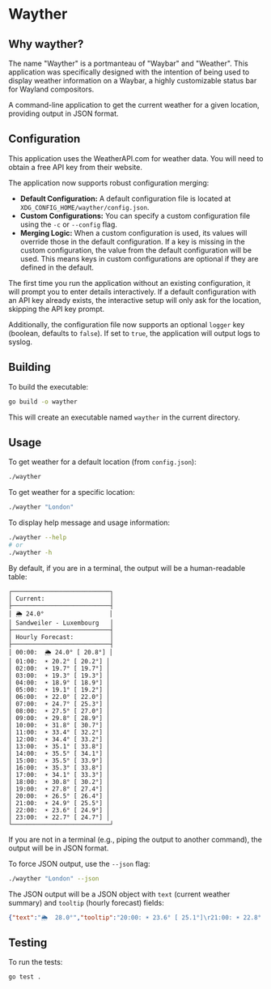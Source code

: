 # Wayther

## Why wayther?
The name "Wayther" is a portmanteau of "Waybar" and "Weather". This application was specifically designed with the intention of being used to display weather information on a Waybar, a highly customizable status bar for Wayland compositors.

A command-line application to get the current weather for a given location, providing output in JSON format.

## Configuration

This application uses the WeatherAPI.com for weather data. You will need to obtain a free API key from their website.

The application now supports robust configuration merging:
*   **Default Configuration:** A default configuration file is located at `XDG_CONFIG_HOME/wayther/config.json`.
*   **Custom Configurations:** You can specify a custom configuration file using the `-c` or `--config` flag.
*   **Merging Logic:** When a custom configuration is used, its values will override those in the default configuration. If a key is missing in the custom configuration, the value from the default configuration will be used. This means keys in custom configurations are optional if they are defined in the default.

The first time you run the application without an existing configuration, it will prompt you to enter details interactively. If a default configuration with an API key already exists, the interactive setup will only ask for the location, skipping the API key prompt.

Additionally, the configuration file now supports an optional `logger` key (boolean, defaults to `false`). If set to `true`, the application will output logs to syslog.

## Building

To build the executable:
```bash
go build -o wayther
```
This will create an executable named `wayther` in the current directory.

## Usage

To get weather for a default location (from `config.json`):
```bash
./wayther
```

To get weather for a specific location:
```bash
./wayther "London"
```

To display help message and usage information:
```bash
./wayther --help
# or
./wayther -h
```

By default, if you are in a terminal, the output will be a human-readable table:

```
┌───────────────────────────┐
│ Current:                  │
├───────────────────────────┤
│ 🌦️ 24.0°                  │
│ Sandweiler - Luxembourg   │
├───────────────────────────┤
│ Hourly Forecast:          │
├───────────────────────────┤
│ 00:00:  🌦️ 24.0° [ 20.8°] │
│ 01:00:  ☀️ 20.2° [ 20.2°] │
│ 02:00:  ☀️ 19.7° [ 19.7°] │
│ 03:00:  ☀️ 19.3° [ 19.3°] │
│ 04:00:  ☀️ 18.9° [ 18.9°] │
│ 05:00:  ☀️ 19.1° [ 19.2°] │
│ 06:00:  ☀️ 22.0° [ 22.0°] │
│ 07:00:  ☀️ 24.7° [ 25.3°] │
│ 08:00:  ☀️ 27.5° [ 27.0°] │
│ 09:00:  ☀️ 29.8° [ 28.9°] │
│ 10:00:  ☀️ 31.8° [ 30.7°] │
│ 11:00:  ☀️ 33.4° [ 32.2°] │
│ 12:00:  ☀️ 34.4° [ 33.2°] │
│ 13:00:  ☀️ 35.1° [ 33.8°] │
│ 14:00:  ☀️ 35.5° [ 34.1°] │
│ 15:00:  ☀️ 35.5° [ 33.9°] │
│ 16:00:  ☀️ 35.3° [ 33.8°] │
│ 17:00:  ☀️ 34.1° [ 33.3°] │
│ 18:00:  ☀️ 30.8° [ 30.2°] │
│ 19:00:  ☀️ 27.8° [ 27.4°] │
│ 20:00:  ☀️ 26.5° [ 26.4°] │
│ 21:00:  ☀️ 24.9° [ 25.5°] │
│ 22:00:  ☀️ 23.6° [ 24.9°] │
│ 23:00:  ☀️ 22.7° [ 24.7°] │
└───────────────────────────┘
```

If you are not in a terminal (e.g., piping the output to another command), the output will be in JSON format.

To force JSON output, use the `--json` flag:

```bash
./wayther "London" --json
```

The JSON output will be a JSON object with `text` (current weather summary) and `tooltip` (hourly forecast) fields:

```json
{"text":"🌦️  28.0°","tooltip":"20:00: ☀️ 23.6° [ 25.1°]\r21:00: ☀️ 22.8° [ 24.8°]\r22:00: ☀️ 22.1° [ 24.6°]\r23:00: ☀️ 21.5° [ 21.5°]\r00:00: ☀️ 20.8° [ 20.8°]\r01:00: ☀️ 20.2° [ 20.2°]\r02:00: ☀️ 19.7° [ 19.7°]\r03:00: ☀️ 19.3° [ 19.3°]\r04:00: ☀️ 18.9° [ 18.9°]\r05:00: ☀️ 19.1° [ 19.2°]\r06:00:  22.0° [ 22.0°]\r07:00: ☀️ 24.7° [ 25.3°]\r08:00: ☀️ 27.5° [ 27.0°]\r09:00: ☀️ 29.8° [ 28.9°]\r10:00: ☀️ 31.8° [ 30.7°]\r11:00: ☀️ 33.4° [ 32.2°]\r12:00: ☀️ 34.4° [ 33.2°]\r13:00: ☀️ 35.1° [ 33.8°]\r14:00: ☀️ 35.5° [ 34.1°]\r15:00: ☀️ 35.5° [ 33.9°]\r16:00: ☀️ 35.3° [ 33.8°]\r17:00: ☀️ 34.1° [ 33.3°]\r18:00: ☀️ 30.8° [ 30.2°]\r19:00: ☀️ 27.8° [ 27.4°]"}"
```
## Testing

To run the tests:
```bash
go test .
```
